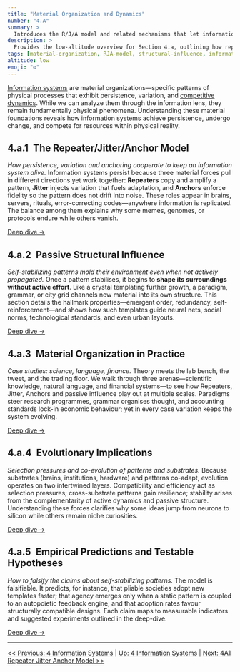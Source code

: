 ```yaml
---
title: "Material Organization and Dynamics"
number: "4.A"
summary: >
  Introduces the R/J/A model and related mechanisms that let information patterns persist, vary, and passively shape their physical substrates.
description: >
  Provides the low-altitude overview for Section 4.a, outlining how repeaters, jitter, anchors, and passive structural influence govern the material life-cycle of information systems before diving into detailed sub-sections.
tags: [material-organization, RJA-model, structural-influence, information-systems, patterns]
altitude: low
emoji: "⚙️"
---
```


[Information systems](../4-information-systems.md) are material organizations—specific patterns of physical processes that exhibit persistence, variation, and [competitive dynamics](../../05-competitive-dynamics/5-competitive-dynamics.md). While we can analyze them through the information lens, they remain fundamentally physical phenomena. Understanding these material foundations reveals how information systems achieve persistence, undergo change, and compete for resources within physical reality.

## 4.a.1 The Repeater/Jitter/Anchor Model

*How persistence, variation and anchoring cooperate to keep an information system alive.*
Information systems persist because three material forces pull in different directions yet work together: **Repeaters** copy and amplify a pattern, **Jitter** injects variation that fuels adaptation, and **Anchors** enforce fidelity so the pattern does not drift into noise. These roles appear in brains, servers, rituals, error-correcting codes—anywhere information is replicated. The balance among them explains why some memes, genomes, or protocols endure while others vanish.

[Deep dive →](4a1-repeater-jitter-anchor-model.md)

## 4.a.2 Passive Structural Influence

*Self-stabilizing patterns mold their environment even when not actively propagated.*
Once a pattern stabilises, it begins to **shape its surroundings without active effort**. Like a crystal templating further growth, a paradigm, grammar, or city grid channels new material into its own structure. This section details the hallmark properties—emergent order, redundancy, self-reinforcement—and shows how such templates guide neural nets, social norms, technological standards, and even urban layouts.

[Deep dive →](4a2-passive-structural-influence.md)

## 4.a.3 Material Organization in Practice

*Case studies: science, language, finance.*
Theory meets the lab bench, the tweet, and the trading floor. We walk through three arenas—scientific knowledge, natural language, and financial systems—to see how Repeaters, Jitter, Anchors and passive influence play out at multiple scales. Paradigms steer research programmes, grammar organises thought, and accounting standards lock-in economic behaviour; yet in every case variation keeps the system evolving.

[Deep dive →](4a3-material-organization-in-practice.md)

## 4.a.4 Evolutionary Implications

*Selection pressures and co-evolution of patterns and substrates.*
Because substrates (brains, institutions, hardware) and patterns co-adapt, evolution operates on two intertwined layers. Compatibility and efficiency act as selection pressures; cross-substrate patterns gain resilience; stability arises from the complementarity of active dynamics and passive structure. Understanding these forces clarifies why some ideas jump from neurons to silicon while others remain niche curiosities.

[Deep dive →](4a4-evolutionary-implications.md)

## 4.a.5 Empirical Predictions and Testable Hypotheses

*How to falsify the claims about self-stabilizing patterns.*
The model is falsifiable. It predicts, for instance, that pliable societies adopt new templates faster; that agency emerges only when a static pattern is coupled to an autopoietic feedback engine; and that adoption rates favour structurally compatible designs. Each claim maps to measurable indicators and suggested experiments outlined in the deep-dive.

[Deep dive →](4a5-empirical-predictions.md)

---
[<< Previous: 4 Information Systems](../4-information-systems.md) | [Up: 4 Information Systems](../4-information-systems.md) | [Next: 4A1 Repeater Jitter Anchor Model >>](4a1-repeater-jitter-anchor-model.md)
